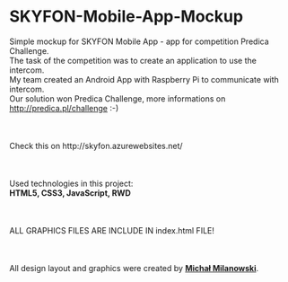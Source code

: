 # SKYFON-Mobile-App-Mockup
Simple mockup for SKYFON Mobile App - app for competition Predica Challenge.<br>
The task of the competition was to create an application to use the intercom.<br>
My team created an Android App with Raspberry Pi to communicate with intercom.<br>
Our solution won Predica Challenge, more informations on http://predica.pl/challenge :-)<br>
<p style="margin-top: 50px;">Check this on http://skyfon.azurewebsites.net/</p>
<p style="margin-top: 50px;">Used technologies in this project:<br>
<strong>HTML5, CSS3, JavaScript, RWD</strong></p>
<p style="margin-top: 50px;">ALL GRAPHICS FILES ARE INCLUDE IN index.html FILE!</p>
<p style="margin-top: 50px;">All design layout and graphics were created by <strong><a href="https://www.facebook.com/michalmlub">Michał Milanowski</a></strong>.</p>
